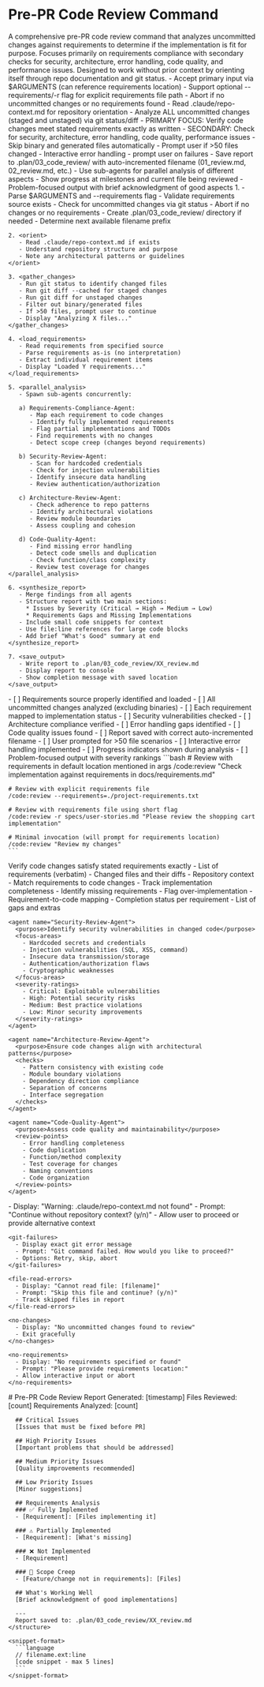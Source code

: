 # Pre-PR Code Review Command

<instructions>
  <!-- ---------- 1. STATIC CONTEXT / SYSTEM PROMPT ---------- -->
  <context>
    A comprehensive pre-PR code review command that analyzes uncommitted changes against requirements to determine if the implementation is fit for purpose. Focuses primarily on requirements compliance with secondary checks for security, architecture, error handling, code quality, and performance issues. Designed to work without prior context by orienting itself through repo documentation and git status.
  </context>

  <!-- ---------- 2. OPERATIONAL REQUIREMENTS ---------- -->
  <requirements>
    - Accept primary input via $ARGUMENTS (can reference requirements location)
    - Support optional --requirements/-r flag for explicit requirements file path
    - Abort if no uncommitted changes or no requirements found
    - Read .claude/repo-context.md for repository orientation
    - Analyze ALL uncommitted changes (staged and unstaged) via git status/diff
    - PRIMARY FOCUS: Verify code changes meet stated requirements exactly as written
    - SECONDARY: Check for security, architecture, error handling, code quality, performance issues
    - Skip binary and generated files automatically
    - Prompt user if >50 files changed
    - Interactive error handling - prompt user on failures
    - Save report to .plan/03_code_review/ with auto-incremented filename (01_review.md, 02_review.md, etc.)
    - Use sub-agents for parallel analysis of different aspects
    - Show progress at milestones and current file being reviewed
    - Problem-focused output with brief acknowledgment of good aspects
  </requirements>

  <!-- ---------- 3. EXECUTION FLOW ---------- -->
  <execution>
    1. <init>
       - Parse $ARGUMENTS and --requirements flag
       - Validate requirements source exists
       - Check for uncommitted changes via git status
       - Abort if no changes or no requirements
       - Create .plan/03_code_review/ directory if needed
       - Determine next available filename prefix
    </init>

    2. <orient>
       - Read .claude/repo-context.md if exists
       - Understand repository structure and purpose
       - Note any architectural patterns or guidelines
    </orient>

    3. <gather_changes>
       - Run git status to identify changed files
       - Run git diff --cached for staged changes
       - Run git diff for unstaged changes
       - Filter out binary/generated files
       - If >50 files, prompt user to continue
       - Display "Analyzing X files..."
    </gather_changes>

    4. <load_requirements>
       - Read requirements from specified source
       - Parse requirements as-is (no interpretation)
       - Extract individual requirement items
       - Display "Loaded Y requirements..."
    </load_requirements>

    5. <parallel_analysis>
       - Spawn sub-agents concurrently:

       a) Requirements-Compliance-Agent:
          - Map each requirement to code changes
          - Identify fully implemented requirements
          - Flag partial implementations and TODOs
          - Find requirements with no changes
          - Detect scope creep (changes beyond requirements)

       b) Security-Review-Agent:
          - Scan for hardcoded credentials
          - Check for injection vulnerabilities
          - Identify insecure data handling
          - Review authentication/authorization

       c) Architecture-Review-Agent:
          - Check adherence to repo patterns
          - Identify architectural violations
          - Review module boundaries
          - Assess coupling and cohesion

       d) Code-Quality-Agent:
          - Find missing error handling
          - Detect code smells and duplication
          - Check function/class complexity
          - Review test coverage for changes
    </parallel_analysis>

    6. <synthesize_report>
       - Merge findings from all agents
       - Structure report with two main sections:
         * Issues by Severity (Critical → High → Medium → Low)
         * Requirements Gaps and Missing Implementations
       - Include small code snippets for context
       - Use file:line references for large code blocks
       - Add brief "What's Good" summary at end
    </synthesize_report>

    7. <save_output>
       - Write report to .plan/03_code_review/XX_review.md
       - Display report to console
       - Show completion message with saved location
    </save_output>
  </execution>

  <!-- ---------- 4. VALIDATION CHECKLIST ---------- -->
  <validation>
    - [ ] Requirements source properly identified and loaded
    - [ ] All uncommitted changes analyzed (excluding binaries)
    - [ ] Each requirement mapped to implementation status
    - [ ] Security vulnerabilities checked
    - [ ] Architecture compliance verified
    - [ ] Error handling gaps identified
    - [ ] Code quality issues found
    - [ ] Report saved with correct auto-incremented filename
    - [ ] User prompted for >50 file scenarios
    - [ ] Interactive error handling implemented
    - [ ] Progress indicators shown during analysis
    - [ ] Problem-focused output with severity rankings
  </validation>

  <!-- ---------- 5. EXAMPLE INVOCATIONS ---------- -->
  <examples>
    ```bash
    # Review with requirements in default location mentioned in args
    /code:review "Check implementation against requirements in docs/requirements.md"

    # Review with explicit requirements file
    /code:review --requirements=./project-requirements.txt

    # Review with requirements file using short flag
    /code:review -r specs/user-stories.md "Please review the shopping cart implementation"

    # Minimal invocation (will prompt for requirements location)
    /code:review "Review my changes"
    ```
  </examples>

  <!-- ---------- 6. SUB-AGENTS ---------- -->
  <sub-agents>
    <agent name="Requirements-Compliance-Agent">
      <purpose>Verify code changes satisfy stated requirements exactly</purpose>
      <inputs>
        - List of requirements (verbatim)
        - Changed files and their diffs
        - Repository context
      </inputs>
      <analysis>
        - Match requirements to code changes
        - Track implementation completeness
        - Identify missing requirements
        - Flag over-implementation
      </analysis>
      <outputs>
        - Requirement-to-code mapping
        - Completion status per requirement
        - List of gaps and extras
      </outputs>
    </agent>

    <agent name="Security-Review-Agent">
      <purpose>Identify security vulnerabilities in changed code</purpose>
      <focus-areas>
        - Hardcoded secrets and credentials
        - Injection vulnerabilities (SQL, XSS, command)
        - Insecure data transmission/storage
        - Authentication/authorization flaws
        - Cryptographic weaknesses
      </focus-areas>
      <severity-ratings>
        - Critical: Exploitable vulnerabilities
        - High: Potential security risks
        - Medium: Best practice violations
        - Low: Minor security improvements
      </severity-ratings>
    </agent>

    <agent name="Architecture-Review-Agent">
      <purpose>Ensure code changes align with architectural patterns</purpose>
      <checks>
        - Pattern consistency with existing code
        - Module boundary violations
        - Dependency direction compliance
        - Separation of concerns
        - Interface segregation
      </checks>
    </agent>

    <agent name="Code-Quality-Agent">
      <purpose>Assess code quality and maintainability</purpose>
      <review-points>
        - Error handling completeness
        - Code duplication
        - Function/method complexity
        - Test coverage for changes
        - Naming conventions
        - Code organization
      </review-points>
    </agent>
  </sub-agents>

  <!-- ---------- 7. ERROR HANDLING ---------- -->
  <error-handling>
    <missing-repo-context>
      - Display: "Warning: .claude/repo-context.md not found"
      - Prompt: "Continue without repository context? (y/n)"
      - Allow user to proceed or provide alternative context
    </missing-repo-context>

    <git-failures>
      - Display exact git error message
      - Prompt: "Git command failed. How would you like to proceed?"
      - Options: Retry, skip, abort
    </git-failures>

    <file-read-errors>
      - Display: "Cannot read file: [filename]"
      - Prompt: "Skip this file and continue? (y/n)"
      - Track skipped files in report
    </file-read-errors>

    <no-changes>
      - Display: "No uncommitted changes found to review"
      - Exit gracefully
    </no-changes>

    <no-requirements>
      - Display: "No requirements specified or found"
      - Prompt: "Please provide requirements location:"
      - Allow interactive input or abort
    </no-requirements>
  </error-handling>

  <!-- ---------- 8. OUTPUT FORMAT ---------- -->
  <output-format>
    <structure>
      # Pre-PR Code Review Report
      Generated: [timestamp]
      Files Reviewed: [count]
      Requirements Analyzed: [count]

      ## Critical Issues
      [Issues that must be fixed before PR]

      ## High Priority Issues
      [Important problems that should be addressed]

      ## Medium Priority Issues
      [Quality improvements recommended]

      ## Low Priority Issues
      [Minor suggestions]

      ## Requirements Analysis
      ### ✅ Fully Implemented
      - [Requirement]: [Files implementing it]

      ### ⚠️ Partially Implemented
      - [Requirement]: [What's missing]

      ### ❌ Not Implemented
      - [Requirement]

      ### 🚨 Scope Creep
      - [Feature/change not in requirements]: [Files]

      ## What's Working Well
      [Brief acknowledgment of good implementations]

      ---
      Report saved to: .plan/03_code_review/XX_review.md
    </structure>

    <snippet-format>
      ```language
      // filename.ext:line
      [code snippet - max 5 lines]
      ```
    </snippet-format>
  </output-format>
</instructions>
